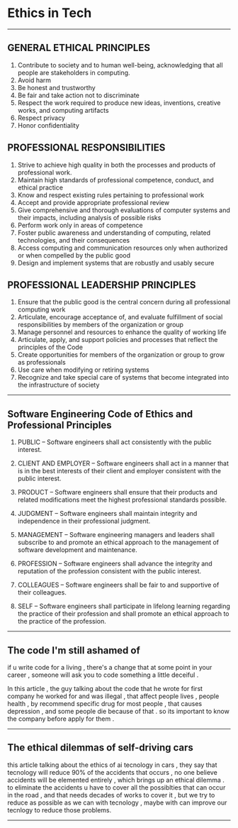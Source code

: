 #  Ethics in Tech 
________________

## GENERAL ETHICAL PRINCIPLES
1. Contribute to society and to human well-being, acknowledging that all people are stakeholders in computing.
2. Avoid harm
3. Be honest and trustworthy
4. Be fair and take action not to discriminate
5. Respect the work required to produce new ideas, inventions, creative works, and computing artifacts
6. Respect privacy
7. Honor confidentiality

## PROFESSIONAL RESPONSIBILITIES
1. Strive to achieve high quality in both the processes and products of professional work.
2. Maintain high standards of professional competence, conduct, and ethical practice
3. Know and respect existing rules pertaining to professional work
4. Accept and provide appropriate professional review
5. Give comprehensive and thorough evaluations of computer systems and their impacts, including analysis of possible risks
6. Perform work only in areas of competence
7. Foster public awareness and understanding of computing, related technologies, and their consequences
8. Access computing and communication resources only when authorized or when compelled by the public good
9. Design and implement systems that are robustly and usably secure

## PROFESSIONAL LEADERSHIP PRINCIPLES
1. Ensure that the public good is the central concern during all professional computing work
2. Articulate, encourage acceptance of, and evaluate fulfillment of social responsibilities by members of the organization or group
3.  Manage personnel and resources to enhance the quality of working life
4.  Articulate, apply, and support policies and processes that reflect the principles of the Code
5.  Create opportunities for members of the organization or group to grow as professionals
6.  Use care when modifying or retiring systems
7.  Recognize and take special care of systems that become integrated into the infrastructure of society  

_______________

## Software Engineering Code of Ethics and Professional Principles
1. PUBLIC – Software engineers shall act consistently with the public interest.

2. CLIENT AND EMPLOYER – Software engineers shall act in a manner that is in the best interests of their client and employer consistent with the public interest.

3. PRODUCT – Software engineers shall ensure that their products and related modifications meet the highest professional standards possible.

4. JUDGMENT – Software engineers shall maintain integrity and independence in their professional judgment.

5. MANAGEMENT – Software engineering managers and leaders shall subscribe to and promote an ethical approach to the management of software development and maintenance.

6. PROFESSION – Software engineers shall advance the integrity and reputation of the profession consistent with the public interest.

7. COLLEAGUES – Software engineers shall be fair to and supportive of their colleagues.

8. SELF – Software engineers shall participate in lifelong learning regarding the practice of their profession and shall promote an ethical approach to the practice of the profession.

____________
## The code I'm still ashamed of 
if u write code for a living , there's a change that at some point in your career , someone will ask you to code something a little deceiful .

In this article , the guy talking about the code that he wrote for first company he worked for   and was illegal , that  affect people lives , people health , by recommend specific drug for most people , that causes depression , and some people die because of that . 
so its important to know the company before apply for them .
_________
## The ethical dilemmas of self-driving cars
this article talking about the ethics of ai tecnology in cars , they say that tecnology will reduce 90% of the accidents that occurs , no one believe accidents will be elemented entirely , which brings up an ethical dilemma .
to eliminate the accidents u have to cover all the possiblties that can occur in the road , and that needs decades of works to cover it , but we try to reduce as possible as we can with tecnology , maybe with can improve our tecnlogy to reduce those problems.
________
